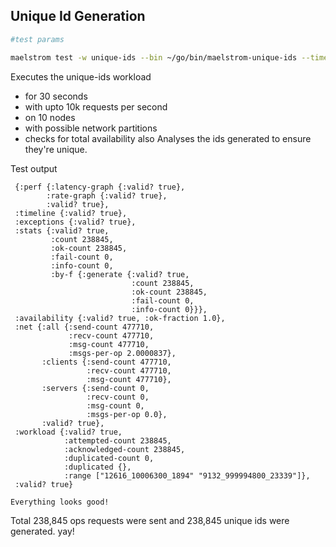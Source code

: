 ## Unique Id Generation

```bash
#test params

maelstrom test -w unique-ids --bin ~/go/bin/maelstrom-unique-ids --time-limit 60 --rate 10000 --node-count 10 --nemesis partition --availability total
```
Executes the unique-ids workload
- for 30 seconds
- with upto 10k requests per second
- on 10 nodes
- with possible network partitions
- checks for total availability
also Analyses the ids generated to ensure they're unique.

Test output
```text
 {:perf {:latency-graph {:valid? true},
        :rate-graph {:valid? true},
        :valid? true},
 :timeline {:valid? true},
 :exceptions {:valid? true},
 :stats {:valid? true,
         :count 238845,
         :ok-count 238845,
         :fail-count 0,
         :info-count 0,
         :by-f {:generate {:valid? true,
                           :count 238845,
                           :ok-count 238845,
                           :fail-count 0,
                           :info-count 0}}},
 :availability {:valid? true, :ok-fraction 1.0},
 :net {:all {:send-count 477710,
             :recv-count 477710,
             :msg-count 477710,
             :msgs-per-op 2.0000837},
       :clients {:send-count 477710,
                 :recv-count 477710,
                 :msg-count 477710},
       :servers {:send-count 0,
                 :recv-count 0,
                 :msg-count 0,
                 :msgs-per-op 0.0},
       :valid? true},
 :workload {:valid? true,
            :attempted-count 238845,
            :acknowledged-count 238845,
            :duplicated-count 0,
            :duplicated {},
            :range ["12616_10006300_1894" "9132_999994800_23339"]},
 :valid? true}

Everything looks good!
```
Total 238,845 ops requests were sent and 238,845 unique ids were generated. yay!